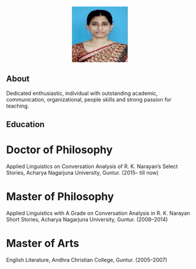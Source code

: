 <p align="center">
  <img width="150" height="150" src="https://github.com/sabiyashaik/Profile/blob/main/picture.jpg">
</p>

## About 
Dedicated enthusiastic, individual with outstanding academic, communication, organizational, people skills and strong passion for teaching.

## Education
# Doctor of Philosophy
Applied Linguistics on Conversation Analysis of R. K. Narayan’s Select Stories, Acharya Nagarjuna University, Guntur. (2015– till now)

# Master of Philosophy
Applied Linguistics with A Grade on Conversation Analysis in R. K. Narayan Short Stories, Acharya Nagarjuna University, Guntur. (2008–2014)

# Master of Arts
English Literature, Andhra Christian College, Guntur. (2005–2007)
